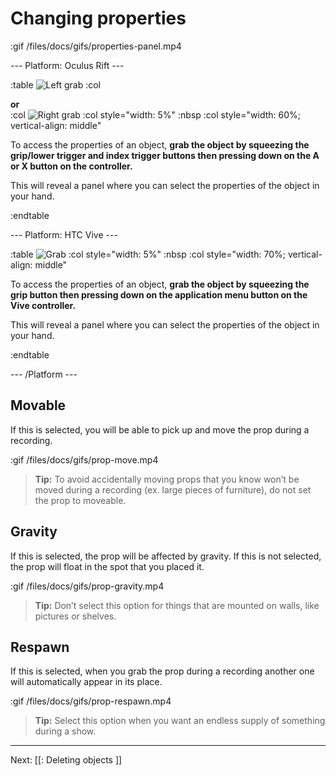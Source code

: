 # Changing properties

:gif /files/docs/gifs/properties-panel.mp4

--- Platform: Oculus Rift ---

:table
	![Left grab](/files/docs/graphics/Oculus-touch-alt_L-trigger_L-grip.png)
:col
	<div class="center middle"><b>or</b></div>
:col
	![Right grab](/files/docs/graphics/Oculus-touch_R-trigger_R-grip.png)
:col style="width: 5%"
	:nbsp
:col style="width: 60%; vertical-align: middle"

To access the properties of an object, **grab the object by squeezing the grip/lower trigger and index trigger buttons then pressing down on the A or X button on the controller.** 

This will reveal a panel where you can select the properties of the object in your hand.

:endtable

--- Platform: HTC Vive ---

:table
	![Grab](/files/docs/graphics/Vive_grip.png)
:col style="width: 5%"
	:nbsp
:col style="width: 70%; vertical-align: middle"

To access the properties of an object, **grab the object by squeezing the grip button then pressing down on the application menu button on the Vive controller.**

This will reveal a panel where you can select the properties of the object in your hand.

:endtable

--- /Platform ---

## Movable

If this is selected, you will be able to pick up and move the prop during a recording.

:gif /files/docs/gifs/prop-move.mp4

> **Tip:** To avoid accidentally moving props that you know won’t be moved during a recording  (ex. large pieces of furniture), do not set the prop to moveable.

## Gravity

If this is selected, the prop will be affected by gravity.  If this is not selected, the prop will float in the spot that you placed it.

:gif /files/docs/gifs/prop-gravity.mp4

> **Tip:** Don’t select this option for things that are mounted on walls, like pictures or shelves.

## Respawn

If this is selected, when you grab the prop during a recording another one will automatically appear in its place.

:gif /files/docs/gifs/prop-respawn.mp4

> **Tip:** Select this option when you want an endless supply of something during a show.

---

Next: [[: Deleting objects ]]
